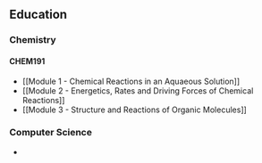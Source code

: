## Education
### Chemistry
#### CHEM191
- [[Module 1 - Chemical Reactions in an Aquaeous Solution]]
- [[Module 2 - Energetics, Rates and Driving Forces of Chemical Reactions]]
- [[Module 3 - Structure and Reactions of Organic Molecules]]

### Computer Science
- 
